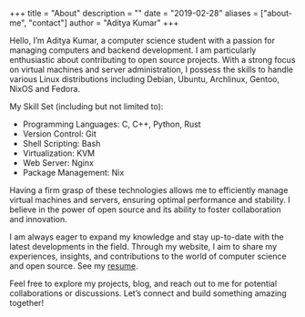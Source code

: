 +++
title = "About"
description = ""
date = "2019-02-28"
aliases = ["about-me", "contact"]
author = "Aditya Kumar"
+++

Hello, I’m Aditya Kumar, a computer science student with a passion for managing computers and backend development. I am particularly enthusiastic about contributing to open source projects. With a strong focus on virtual machines and server administration, I possess the skills to handle various Linux distributions including Debian, Ubuntu, Archlinux, Gentoo, NixOS and Fedora.

My Skill Set (including but not limited to):

- Programming Languages: C, C++, Python, Rust
- Version Control: Git
- Shell Scripting: Bash
- Virtualization: KVM
- Web Server: Nginx
- Package Management: Nix

Having a firm grasp of these technologies allows me to efficiently manage virtual machines and servers, ensuring optimal performance and stability. I believe in the power of open source and its ability to foster collaboration and innovation.

I am always eager to expand my knowledge and stay up-to-date with the latest developments in the field. Through my website, I aim to share my experiences, insights, and contributions to the world of computer science and open source. See my [resume](https://adityakumar.xyz/resume).

Feel free to explore my projects, blog, and reach out to me for potential collaborations or discussions. Let’s connect and build something amazing together!
